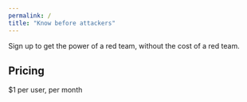 ```yaml
---
permalink: /
title: "Know before attackers"
---
```


Sign up to get the power of a red team, without the cost of a red team.

## Pricing
$1 per user, per month
